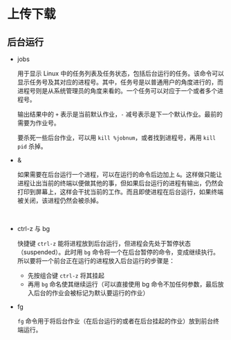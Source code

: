 # 上传下载





## 后台运行

- jobs

  用于显示 Linux 中的任务列表及任务状态，包括后台运行的任务。该命令可以显示任务号及其对应的进程号。其中，任务号是以普通用户的角度进行的，而进程号则是从系统管理员的角度来看的。一个任务可以对应于一个或者多个进程号。

  输出结果中的 `+` 表示是当前默认作业，`-` 减号表示是下一个默认作业。最前的需要为作业号。

  要杀死一些后台作业，可以用 `kill %jobnum`，或者找到进程号，再用 `kill pid` 杀掉。

    

- &

  如果需要在后台运行一个进程，可以在运行的命令后边加上 `&`。这样做只能让进程让出当前的终端以便做其他的事，但如果后台运行的进程有输出，仍然会打印到屏幕上，这样会干扰当前的工作。而且即使进程在后台运行，如果终端被关闭，该进程仍然会被杀掉。

  ​	

- ctrl-z 与 bg

  快捷键 `ctrl-z` 能将进程放到后台运行，但进程会先处于暂停状态（suspended）。此时用 `bg` 命令将一个在后台暂停的命令，变成继续执行。所以要将一个前台正在运行的进程放入后台运行的步骤是：

  - 先按组合键 `ctrl-z` 将其挂起
  - 再用 `bg` 命名使其继续运行（可以直接使用 bg 命令不加任何参数，最后放入后台的作业会被标记为默认要运行的作业）



- fg

  `fg` 命令用于将后台作业（在后台运行的或者在后台挂起的作业）放到前台终端运行。
